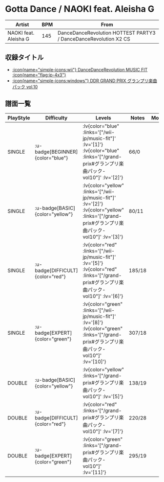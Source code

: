 # Gotta Dance / NAOKI feat. Aleisha G

|Artist|BPM|From|
|------|---|----|
|NAOKI feat. Aleisha G|145|DanceDanceRevolution HOTTEST PARTY3 / DanceDanceRevolution X2 CS|

## 収録タイトル

- [ :icon{name="simple-icons:wii"} DanceDanceRevolution MUSIC FIT :icon{name="flag:jp-4x3"} ](/wii-jp/music-fit)
- [ :icon{name="simple-icons:windows"} DDR GRAND PRIX グランプリ楽曲パック vol.10](/grand-prix#グランプリ楽曲パック-vol10)

## 譜面一覧

|PlayStyle|Difficulty|Levels|Notes|Movie|
|---------|----------|------|-----|-----|
|SINGLE| :u-badge[BEGINNER]{color="blue"} | :lv{color="blue" :links='["/wii-jp/music-fit"]' :lv='[1]'}  :lv{color="blue" :links='["/grand-prix#グランプリ楽曲パック-vol10"]' :lv='[2]'} |66/0||
|SINGLE| :u-badge[BASIC]{color="yellow"} | :lv{color="yellow" :links='["/wii-jp/music-fit"]' :lv='[2]'}  :lv{color="yellow" :links='["/grand-prix#グランプリ楽曲パック-vol10"]' :lv='[3]'} |80/11||
|SINGLE| :u-badge[DIFFICULT]{color="red"} | :lv{color="red" :links='["/wii-jp/music-fit"]' :lv='[5]'}  :lv{color="red" :links='["/grand-prix#グランプリ楽曲パック-vol10"]' :lv='[6]'} |185/18||
|SINGLE| :u-badge[EXPERT]{color="green"} | :lv{color="green" :links='["/wii-jp/music-fit"]' :lv='[8]'}  :lv{color="green" :links='["/grand-prix#グランプリ楽曲パック-vol10"]' :lv='[10]'} |307/18||
|DOUBLE| :u-badge[BASIC]{color="yellow"} | :lv{color="yellow" :links='["/grand-prix#グランプリ楽曲パック-vol10"]' :lv='[5]'} |138/19||
|DOUBLE| :u-badge[DIFFICULT]{color="red"} | :lv{color="red" :links='["/grand-prix#グランプリ楽曲パック-vol10"]' :lv='[7]'} |220/28||
|DOUBLE| :u-badge[EXPERT]{color="green"} | :lv{color="green" :links='["/grand-prix#グランプリ楽曲パック-vol10"]' :lv='[11]'} |295/19||
